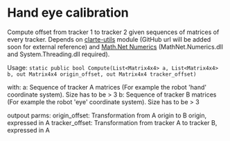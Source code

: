 Hand eye calibration
====================
Compute offset from tracker 1 to tracker 2 given sequences of matrices of every tracker.
Depends on [clarte-utils](ssh://git@gitlab.clarte.asso.fr:53000/modules/clarte-utils.git "clarte-utils") module (GitHub url will be added soon for external reference) and [Math.Net Numerics](https://numerics.mathdotnet.com/) (MathNet.Numerics.dll and System.Threading.dll required).

Usage:
`static public bool Compute(List<Matrix4x4> a, List<Matrix4x4> b, out Matrix4x4 origin_offset, out Matrix4x4 tracker_offset)`

with:
a: Sequence of tracker A matrices (For example the robot 'hand' coordinate system). Size has to be > 3
b: Sequence of tracker B matrices (For example the robot 'eye' coordinate system). Size has to be > 3

outpout parms:
origin_offset: Transformation from A origin to B origin, expressed in A
tracker_offset: Transformation from tracker A to tracker B, expressed in A